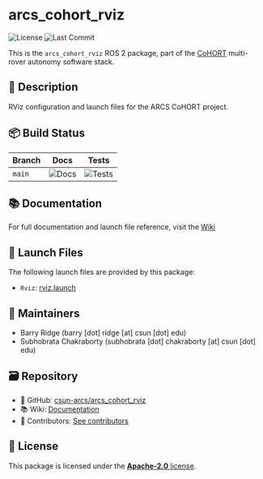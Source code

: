 # arcs_cohort_rviz

![License](https://img.shields.io/github/license/csun-arcs/arcs_cohort_rviz)
![Last Commit](https://img.shields.io/github/last-commit/csun-arcs/arcs_cohort_rviz)

This is the `arcs_cohort_rviz` ROS 2 package, part of the [CoHORT](https://github.com/csun-arcs/arcs_cohort) multi-rover autonomy software stack.

## 📝 Description

RViz configuration and launch files for the ARCS CoHORT project.

## 📦 Build Status

| Branch | Docs | Tests |
|--------|------|-------|
| `main` | ![Docs](https://github.com/csun-arcs/arcs_cohort_rviz/actions/workflows/generate-docs.yml/badge.svg?branch=main) | ![Tests](https://github.com/csun-arcs/arcs_cohort_rviz/actions/workflows/run-tests.yml/badge.svg?branch=main) |

## 📚 Documentation

For full documentation and launch file reference, visit the [Wiki](https://github.com/csun-arcs/arcs_cohort_rviz/wiki)

## 🚀 Launch Files

The following launch files are provided by this package:

- `Rviz`: [rviz.launch](https://github.com/csun-arcs/arcs_cohort_rviz/wiki/rviz.launch)

## 👥 Maintainers

- Barry Ridge (barry [dot] ridge [at] csun [dot] edu)
- Subhobrata Chakraborty (subhobrata [dot] chakraborty [at] csun [dot] edu)

## 🗃️ Repository

- 📁 GitHub: [csun-arcs/arcs_cohort_rviz](https://github.com/csun-arcs/arcs_cohort_rviz)
- 📚 Wiki: [Documentation](https://github.com/csun-arcs/arcs_cohort_rviz/wiki)
- 👥 Contributors: [See contributors](https://github.com/csun-arcs/arcs_cohort_rviz/graphs/contributors)

## 📄 License

This package is licensed under the [**Apache-2.0** license](https://github.com/csun-arcs/arcs_cohort_rviz/blob/main/LICENSE).
